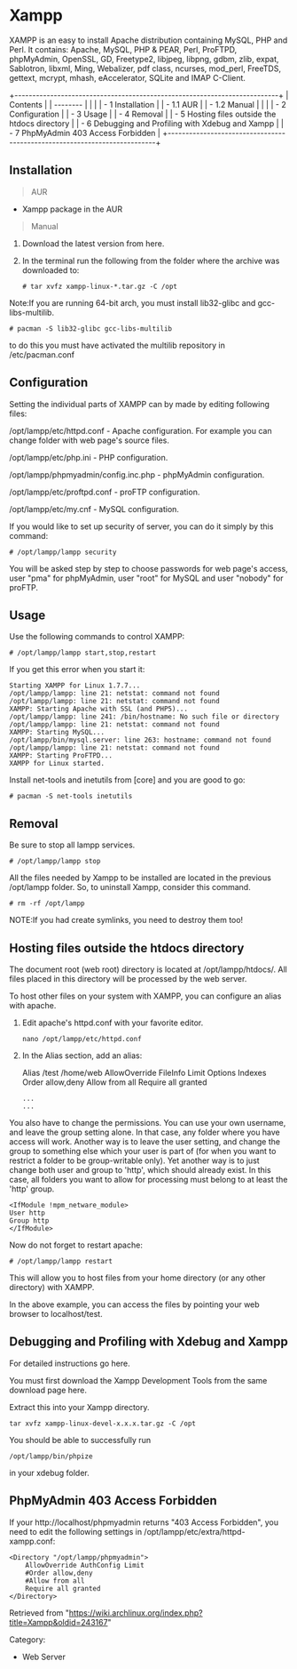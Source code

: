 Xampp
=====

XAMPP is an easy to install Apache distribution containing MySQL, PHP
and Perl. It contains: Apache, MySQL, PHP & PEAR, Perl, ProFTPD,
phpMyAdmin, OpenSSL, GD, Freetype2, libjpeg, libpng, gdbm, zlib, expat,
Sablotron, libxml, Ming, Webalizer, pdf class, ncurses, mod_perl,
FreeTDS, gettext, mcrypt, mhash, eAccelerator, SQLite and IMAP C-Client.

+--------------------------------------------------------------------------+
| Contents                                                                 |
| --------                                                                 |
|                                                                          |
| -   1 Installation                                                       |
|     -   1.1 AUR                                                          |
|     -   1.2 Manual                                                       |
|                                                                          |
| -   2 Configuration                                                      |
| -   3 Usage                                                              |
| -   4 Removal                                                            |
| -   5 Hosting files outside the htdocs directory                         |
| -   6 Debugging and Profiling with Xdebug and Xampp                      |
| -   7 PhpMyAdmin 403 Access Forbidden                                    |
+--------------------------------------------------------------------------+

Installation
------------

> AUR

-   Xampp package in the AUR

> Manual

1.  Download the latest version from here.
2.  In the terminal run the following from the folder where the archive
    was downloaded to:

        # tar xvfz xampp-linux-*.tar.gz -C /opt

Note:If you are running 64-bit arch, you must install lib32-glibc and
gcc-libs-multilib.

    # pacman -S lib32-glibc gcc-libs-multilib

to do this you must have activated the multilib repository in
/etc/pacman.conf

Configuration
-------------

Setting the individual parts of XAMPP can by made by editing following
files:

/opt/lampp/etc/httpd.conf - Apache configuration. For example you can
change folder with web page's source files.

/opt/lampp/etc/php.ini - PHP configuration.

/opt/lampp/phpmyadmin/config.inc.php - phpMyAdmin configuration.

/opt/lampp/etc/proftpd.conf - proFTP configuration.

/opt/lampp/etc/my.cnf - MySQL configuration.

If you would like to set up security of server, you can do it simply by
this command:

    # /opt/lampp/lampp security

You will be asked step by step to choose passwords for web page's
access, user "pma" for phpMyAdmin, user "root" for MySQL and user
"nobody" for proFTP.

Usage
-----

Use the following commands to control XAMPP:

    # /opt/lampp/lampp start,stop,restart

If you get this error when you start it:

    Starting XAMPP for Linux 1.7.7...
    /opt/lampp/lampp: line 21: netstat: command not found
    /opt/lampp/lampp: line 21: netstat: command not found
    XAMPP: Starting Apache with SSL (and PHP5)...
    /opt/lampp/lampp: line 241: /bin/hostname: No such file or directory
    /opt/lampp/lampp: line 21: netstat: command not found
    XAMPP: Starting MySQL...
    /opt/lampp/bin/mysql.server: line 263: hostname: command not found
    /opt/lampp/lampp: line 21: netstat: command not found
    XAMPP: Starting ProFTPD...
    XAMPP for Linux started.

Install net-tools and inetutils from [core] and you are good to go:

    # pacman -S net-tools inetutils

Removal
-------

Be sure to stop all lampp services.

    # /opt/lampp/lampp stop

All the files needed by Xampp to be installed are located in the
previous /opt/lampp folder. So, to uninstall Xampp, consider this
command.

    # rm -rf /opt/lampp

NOTE:If you had create symlinks, you need to destroy them too!

Hosting files outside the htdocs directory
------------------------------------------

The document root (web root) directory is located at /opt/lampp/htdocs/.
All files placed in this directory will be processed by the web server.

To host other files on your system with XAMPP, you can configure an
alias with apache.

1.  Edit apache's httpd.conf with your favorite editor.

        nano /opt/lampp/etc/httpd.conf

2.  In the Alias section, add an alias:

    <IfModule alias_module>
        Alias /test /home/web
            <directory /home/web>
                AllowOverride FileInfo Limit Options Indexes
                Order allow,deny
                Allow from all
                Require all granted
            </directory>

        ...    
        ...

    </IfModule>

You also have to change the permissions. You can use your own username,
and leave the group setting alone. In that case, any folder where you
have access will work. Another way is to leave the user setting, and
change the group to something else which your user is part of (for when
you want to restrict a folder to be group-writable only). Yet another
way is to just change both user and group to 'http', which should
already exist. In this case, all folders you want to allow for
processing must belong to at least the 'http' group.

    <IfModule !mpm_netware_module>
    User http
    Group http
    </IfModule>

Now do not forget to restart apache:

    # /opt/lampp/lampp restart

This will allow you to host files from your home directory (or any other
directory) with XAMPP.

In the above example, you can access the files by pointing your web
browser to localhost/test.

Debugging and Profiling with Xdebug and Xampp
---------------------------------------------

For detailed instructions go here.

You must first download the Xampp Development Tools from the same
download page here.

Extract this into your Xampp directory.

    tar xvfz xampp-linux-devel-x.x.x.tar.gz -C /opt

You should be able to successfully run

    /opt/lampp/bin/phpize

in your xdebug folder.

PhpMyAdmin 403 Access Forbidden
-------------------------------

If your http://localhost/phpmyadmin returns "403 Access Forbidden", you
need to edit the following settings in
/opt/lampp/etc/extra/httpd-xampp.conf:

    <Directory "/opt/lampp/phpmyadmin">
    	AllowOverride AuthConfig Limit
    	#Order allow,deny
    	#Allow from all
    	Require all granted
    </Directory>

Retrieved from
"https://wiki.archlinux.org/index.php?title=Xampp&oldid=243167"

Category:

-   Web Server

